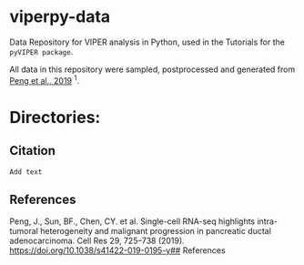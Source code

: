 # viperpy-data
Data Repository for VIPER analysis in Python, used in the Tutorials for the <code style="color : name_color">pyVIPER package</code>. 

All data in this repository were sampled, postprocessed and generated from [Peng et al., 2019](https://www.nature.com/articles/s41422-019-0195-y#Sec26) <sup>1</sup>.

# Directories:



## Citation
<code style="color : name_color">Add text</code>

## References
Peng, J., Sun, BF., Chen, CY. et al. Single-cell RNA-seq highlights intra-tumoral heterogeneity and malignant progression in pancreatic ductal adenocarcinoma. Cell Res 29, 725–738 (2019). https://doi.org/10.1038/s41422-019-0195-y## References

